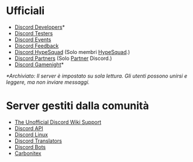 <!-- TITLE: Risorse di Discord -->
<!-- SUBTITLE: Server Discord utili -->

# Ufficiali
* [Discord Developers](http://discord.gg/discord-developers)\*
* [Discord Testers](http://discord.gg/discord-testers)
* [Discord Events](http://discord.gg/events)
* [Discord Feedback](https://discord.gg/discord-feedback)
* [Discord HypeSquad](https://discordapp.com/hypesquad) (Solo membri [HypeSquad](/it/hypesquad).)
* [Discord Partners](https://discordapp.com/partners) (Solo [Partner](/it/partner) Discord.)
* [Discord Gamenight](https://discord.gg/gamenight)\*

*\*Archiviato: Il server è impostato su sola lettura. Gli utenti possono unirsi e leggere, ma non inviare messaggi.*
# Server gestiti dalla comunità
* [The Unofficial Discord Wiki Support](https://discordapp.com/invite/ZRJ9Ghh)
* [Discord API](http://discord.gg/discord-api)
* [Discord Linux](https://discord.gg/discord-linux)
* [Discord Translators](https://discordapp.com/invite/mmfyqEQ)
* [Discord Bots](https://discordapp.com/invite/0cDvIgU2voWn4BaD)
* [Carbonitex](https://carbonitex.net)